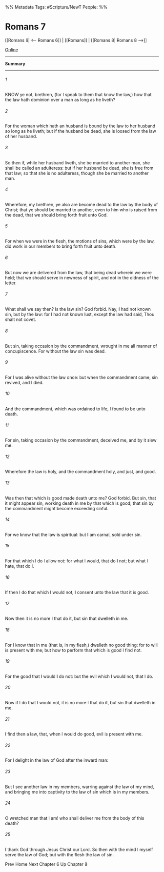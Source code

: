 

%% Metadata
Tags: #Scripture/NewT
People: 
%%
# Romans 7
[[Romans 6| <-- Romans 6]] | [[Romans]] | [[Romans 8| Romans 8 -->]]

[Online](https://churchofjesuschrist.org/study/scriptures/nt/rom/7?lang=eng)

---
__Summary__



---
###### 1
KNOW ye not, brethren, (for I speak to them that know the law,) how that the law hath dominion over a man as long as he liveth?
###### 2
For the woman which hath an husband is bound by the law to her husband so long as he liveth; but if the husband be dead, she is loosed from the law of her husband.
###### 3
So then if, while her husband liveth, she be married to another man, she shall be called an adulteress: but if her husband be dead, she is free from that law; so that she is no adulteress, though she be married to another man.
###### 4
Wherefore, my brethren, ye also are become dead to the law by the body of Christ; that ye should be married to another, even to him who is raised from the dead, that we should bring forth fruit unto God.
###### 5
For when we were in the flesh, the motions of sins, which were by the law, did work in our members to bring forth fruit unto death.
###### 6
But now we are delivered from the law, that being dead wherein we were held; that we should serve in newness of spirit, and not in the oldness of the letter.
###### 7
What shall we say then? Is the law sin? God forbid. Nay, I had not known sin, but by the law: for I had not known lust, except the law had said, Thou shalt not covet.
###### 8
But sin, taking occasion by the commandment, wrought in me all manner of concupiscence. For without the law sin was dead.
###### 9
For I was alive without the law once: but when the commandment came, sin revived, and I died.
###### 10
And the commandment, which was ordained to life, I found to be unto death.
###### 11
For sin, taking occasion by the commandment, deceived me, and by it slew me.
###### 12
Wherefore the law is holy, and the commandment holy, and just, and good.
###### 13
Was then that which is good made death unto me? God forbid. But sin, that it might appear sin, working death in me by that which is good; that sin by the commandment might become exceeding sinful.
###### 14
For we know that the law is spiritual: but I am carnal, sold under sin.
###### 15
For that which I do I allow not: for what I would, that do I not; but what I hate, that do I.
###### 16
If then I do that which I would not, I consent unto the law that it is good.
###### 17
Now then it is no more I that do it, but sin that dwelleth in me.
###### 18
For I know that in me (that is, in my flesh,) dwelleth no good thing: for to will is present with me; but how to perform that which is good I find not.
###### 19
For the good that I would I do not: but the evil which I would not, that I do.
###### 20
Now if I do that I would not, it is no more I that do it, but sin that dwelleth in me.
###### 21
I find then a law, that, when I would do good, evil is present with me.
###### 22
For I delight in the law of God after the inward man:
###### 23
But I see another law in my members, warring against the law of my mind, and bringing me into captivity to the law of sin which is in my members.
###### 24
O wretched man that I am! who shall deliver me from the body of this death?
###### 25
I thank God through Jesus Christ our Lord. So then with the mind I myself serve the law of God; but with the flesh the law of sin.

Prev
Home
Next
Chapter 6
Up
Chapter 8



